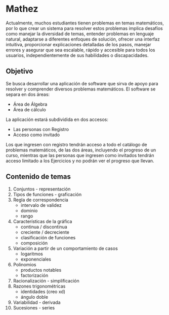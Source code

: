 # **Mathez**

Actualmente, muchos estudiantes tienen problemas en temas matemáticos, por lo que crear un sistema para resolver estos problemas implica desafíos como manejar la diversidad de temas, entender problemas en lenguaje natural, adaptarse a diferentes enfoques de solución, ofrecer una interfaz intuitiva, proporcionar explicaciones detalladas de los pasos, manejar errores y asegurar que sea escalable, rápido y accesible para todos los usuarios, independientemente de sus habilidades o discapacidades.

## **Objetivo**

Se busca desarrollar una aplicación de software que sirva de apoyo para resolver y comprender diversos problemas matemáticos.
El software se separa en dos áreas:

- Área de Álgebra
- Área de cálculo

La aplicación estará subdividida en dos accesos:

- Las personas con Registro
- Acceso como invitado

Los que ingresen con registro tendrán acceso a todo el catálogo de problemas matemáticos, de las dos áreas, incluyendo el progreso de un curso, mientras que las personas que ingresen como invitados tendrán acceso limitado a los Ejercicios y no podrán ver el progreso que llevan.

## **Contenido de temas**

1. Conjuntos - representación
2. Tipos de funciones - graficación
3. Regla de correspondencia
   - intervalo de validez
   - dominio
   - rango
4. Características de la gráfica
   - continua / discontinua
   - creciente / decreciente
   - clasificación de funciones
   - composición
5. Variación a partir de un comportamiento de casos
   - logaritmos
   - exponenciales
6. Polinomios
   - productos notables
   - factorización
7. Racionalización - simplificación
8. Razones trigonométricas
   - identidades (creo xd)
   - ángulo doble
9. Variabilidad - derivada
10. Sucesiones - series
